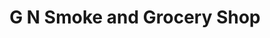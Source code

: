 ---
title: "G N Smoke and Grocery Shop"
url: /centralia/g-n-smoke-and-grocery-shop/
shop: convenience
---